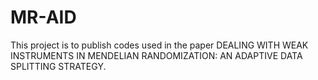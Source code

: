 # MR-AID
This project is to publish codes used in the paper DEALING WITH WEAK INSTRUMENTS IN MENDELIAN RANDOMIZATION: AN ADAPTIVE DATA SPLITTING STRATEGY.
